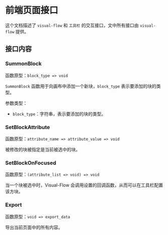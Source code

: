 # 前端页面接口

这个文档描述了 `visual-flow` 和 `工具栏` 的交互接口，文中所有接口由 `visual-flow` 提供。

## 接口内容

### SummonBlock

函数原型：`block_type => void`

`SummonBlock` 函数用于向画布中添加一个新块，`block_type` 表示要添加的块的类型。

参数类型：
- `block_type`：字符串，表示要添加的块的类型。

### SetBlockAttribute

函数原型：`attribute_name => attribute_value => void`

被修改的块被指定是当前被选中的块。

### SetBlockOnFocused

函数原型：`(attribute_list => void) => void`

当一个块被选中时，Visual-Flow 会调用设置的回调函数，从而可以在工具栏配置该方块。

### Export

函数原型：`void => export_data`

导出当前页面中的所有内容。
